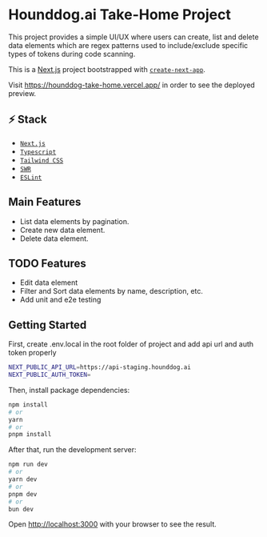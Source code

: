 # Hounddog.ai Take-Home Project

This project provides a simple UI/UX where users can create, list and delete data elements which are regex patterns used to include/exclude specific types of tokens during code scanning.

This is a [Next.js](https://nextjs.org/) project bootstrapped with [`create-next-app`](https://github.com/vercel/next.js/tree/canary/packages/create-next-app).

Visit https://hounddog-take-home.vercel.app/ in order to see the deployed preview.

## ⚡️ Stack

- [`Next.js`](https://nextjs.org/)
- [`Typescript`](typescriptlang.org)
- [`Tailwind CSS`](https://tailwindcss.com/)
- [`SWR`](https://swr.vercel.app/)
- [`ESLint`](https://eslint.org/)

## Main Features

- List data elements by pagination.
- Create new data element.
- Delete data element.

## TODO Features

- Edit data element
- Filter and Sort data elements by name, description, etc.
- Add unit and e2e testing

## Getting Started

First, create .env.local in the root folder of project and add api url and auth token properly

```bash
NEXT_PUBLIC_API_URL=https://api-staging.hounddog.ai
NEXT_PUBLIC_AUTH_TOKEN=
```

Then, install package dependencies:

```bash
npm install
# or
yarn
# or
pnpm install
```

After that, run the development server:

```bash
npm run dev
# or
yarn dev
# or
pnpm dev
# or
bun dev
```

Open [http://localhost:3000](http://localhost:3000) with your browser to see the result.
